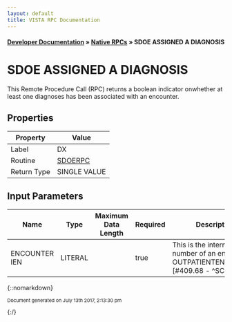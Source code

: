 ```yaml
---
layout: default
title: VISTA RPC Documentation
---
```


#### [Developer Documentation](../index) &#187; [Native RPCs](TableOfContents) &#187; SDOE ASSIGNED A DIAGNOSIS<br/>
# SDOE ASSIGNED A DIAGNOSIS

This Remote Procedure Call (RPC) returns a boolean indicator onwhether at least one diagnoses has been associated with an encounter.

## Properties

Property | Value
--- | ---
Label | DX
Routine | [SDOERPC](http://code.osehra.org/dox/Routine_SDOERPC_source.html)
Return Type | SINGLE VALUE


## Input Parameters

Name | Type | Maximum Data Length | Required | Description
--- | --- | --- | --- | ---
ENCOUNTER IEN | LITERAL |  | true | This is the internal entry number of an entry in the OUTPATIENTENCOUNTER [#409.68 - ^SCE] file.



{::nomarkdown} <br/><p style="font-size: 11px">Document generated on July 13th 2017, 2:13:30 pm</p>{:/}